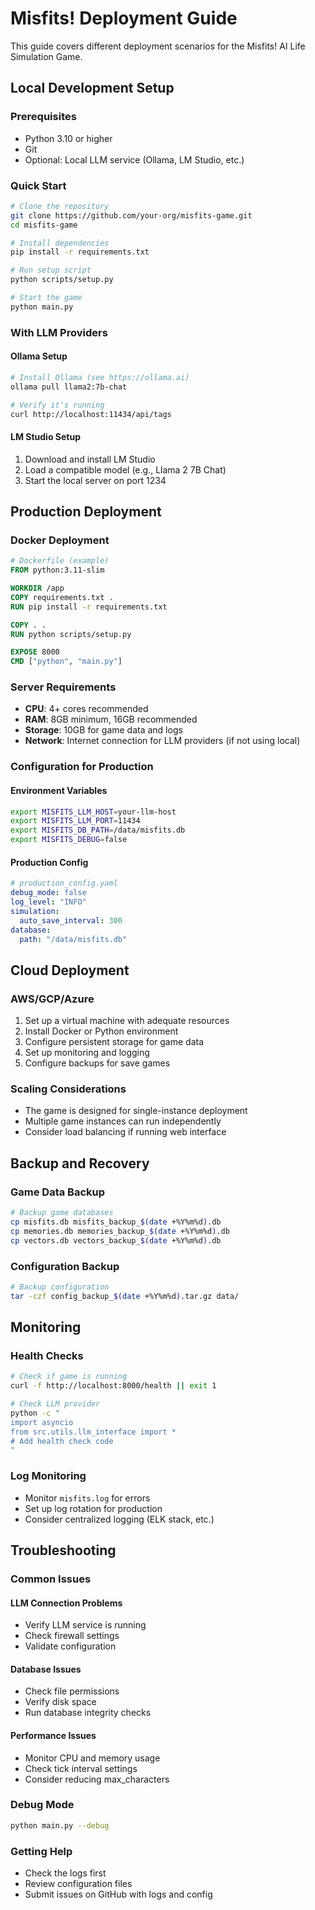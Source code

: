 # Misfits! Deployment Guide

This guide covers different deployment scenarios for the Misfits! AI Life Simulation Game.

## Local Development Setup

### Prerequisites
- Python 3.10 or higher
- Git
- Optional: Local LLM service (Ollama, LM Studio, etc.)

### Quick Start
```bash
# Clone the repository
git clone https://github.com/your-org/misfits-game.git
cd misfits-game

# Install dependencies
pip install -r requirements.txt

# Run setup script
python scripts/setup.py

# Start the game
python main.py
```

### With LLM Providers

#### Ollama Setup
```bash
# Install Ollama (see https://ollama.ai)
ollama pull llama2:7b-chat

# Verify it's running
curl http://localhost:11434/api/tags
```

#### LM Studio Setup
1. Download and install LM Studio
2. Load a compatible model (e.g., Llama 2 7B Chat)
3. Start the local server on port 1234

## Production Deployment

### Docker Deployment
```dockerfile
# Dockerfile (example)
FROM python:3.11-slim

WORKDIR /app
COPY requirements.txt .
RUN pip install -r requirements.txt

COPY . .
RUN python scripts/setup.py

EXPOSE 8000
CMD ["python", "main.py"]
```

### Server Requirements
- **CPU**: 4+ cores recommended
- **RAM**: 8GB minimum, 16GB recommended
- **Storage**: 10GB for game data and logs
- **Network**: Internet connection for LLM providers (if not using local)

### Configuration for Production

#### Environment Variables
```bash
export MISFITS_LLM_HOST=your-llm-host
export MISFITS_LLM_PORT=11434
export MISFITS_DB_PATH=/data/misfits.db
export MISFITS_DEBUG=false
```

#### Production Config
```yaml
# production_config.yaml
debug_mode: false
log_level: "INFO"
simulation:
  auto_save_interval: 300
database:
  path: "/data/misfits.db"
```

## Cloud Deployment

### AWS/GCP/Azure
1. Set up a virtual machine with adequate resources
2. Install Docker or Python environment
3. Configure persistent storage for game data
4. Set up monitoring and logging
5. Configure backups for save games

### Scaling Considerations
- The game is designed for single-instance deployment
- Multiple game instances can run independently
- Consider load balancing if running web interface

## Backup and Recovery

### Game Data Backup
```bash
# Backup game databases
cp misfits.db misfits_backup_$(date +%Y%m%d).db
cp memories.db memories_backup_$(date +%Y%m%d).db
cp vectors.db vectors_backup_$(date +%Y%m%d).db
```

### Configuration Backup
```bash
# Backup configuration
tar -czf config_backup_$(date +%Y%m%d).tar.gz data/
```

## Monitoring

### Health Checks
```bash
# Check if game is running
curl -f http://localhost:8000/health || exit 1

# Check LLM provider
python -c "
import asyncio
from src.utils.llm_interface import *
# Add health check code
"
```

### Log Monitoring
- Monitor `misfits.log` for errors
- Set up log rotation for production
- Consider centralized logging (ELK stack, etc.)

## Troubleshooting

### Common Issues

#### LLM Connection Problems
- Verify LLM service is running
- Check firewall settings
- Validate configuration

#### Database Issues
- Check file permissions
- Verify disk space
- Run database integrity checks

#### Performance Issues
- Monitor CPU and memory usage
- Check tick interval settings
- Consider reducing max_characters

### Debug Mode
```bash
python main.py --debug
```

### Getting Help
- Check the logs first
- Review configuration files
- Submit issues on GitHub with logs and config